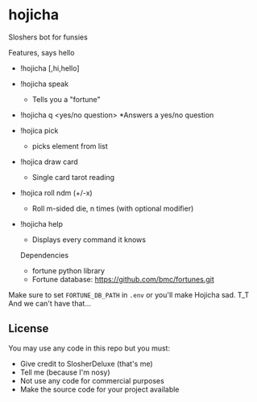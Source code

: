 # hojicha
Sloshers bot for funsies

Features, says hello

* !hojicha [,hi,hello]
* !hojicha speak
	* Tells you a "fortune"
* !hojicha q <yes/no question>
	*Answers a yes/no question
* !hojica pick <comma separated list>
	* picks element from list
* !hojica draw card
	* Single card tarot reading
* !hojica roll ndm (+/-x)
	* Roll m-sided die, n times (with optional modifier)
* !hojicha help
	* Displays every command it knows


	Dependencies
	* fortune python library
	* Fortune database:
		https://github.com/bmc/fortunes.git

Make sure to set `FORTUNE_DB_PATH` in `.env` or you'll make Hojicha sad. T_T
And we can't have that...

## License
You may use any code in this repo but you must:
* Give credit to SlosherDeluxe (that's me)
* Tell me (because I'm nosy)
* Not use any code for commercial purposes
* Make the source code for your project available

